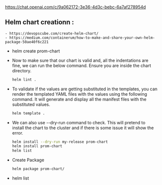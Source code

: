 https://chat.openai.com/c/9a062172-3e36-4d3c-bebc-6a7af278954d

## Helm chart creationn : 
    - https://devopscube.com/create-helm-chart/
    - https://medium.com/containerum/how-to-make-and-share-your-own-helm-package-50ae40f6c221
* helm create prom-chart
* Now to make sure that our chart is valid and, all the indentations are fine, we can run the below command. Ensure you are inside the chart directory.
    ```bash
    helm lint .
    ```

* To validate if the values are getting substituted in the templates, you can render the templated YAML files with the values using the following command. It will generate and display all the manifest files with the substituted values.
    ```bash
    helm template .
    ```

* We can also use --dry-run command to check. This will pretend to install the chart to the cluster and if there is some issue it will show the error.
    ```bash
    helm install --dry-run my-release prom-chart
    helm install prom-chart
    helm list
    ```

* Create Package
    ```bash
    helm package prom-chart/

    ```
* helm list


